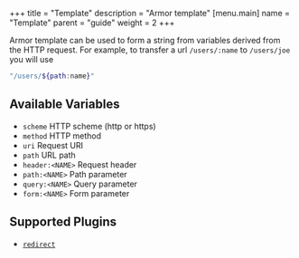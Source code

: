 +++
title = "Template"
description = "Armor template"
[menu.main]
  name = "Template"
  parent = "guide"
  weight = 2
+++

Armor template can be used to form a string from variables derived from the HTTP request.
For example, to transfer a url `/users/:name` to `/users/joe` you will use

```sh
"/users/${path:name}"
```

## Available Variables

- `scheme` HTTP scheme (http or https)
- `method` HTTP method
- `uri`	Request URI
- `path` URL path
- `header:<NAME>` Request header
- `path:<NAME>` Path parameter
- `query:<NAME>` Query parameter
- `form:<NAME>` Form parameter

## Supported Plugins

- [`redirect`](/plugin/redirect/#redirect)